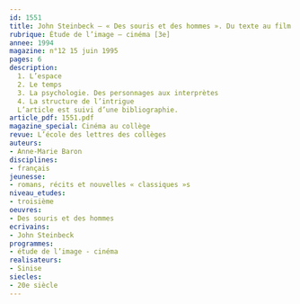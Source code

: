 ```yaml
---
id: 1551
title: John Steinbeck – « Des souris et des hommes ». Du texte au film
rubrique: Étude de l’image – cinéma [3e]
annee: 1994
magazine: n°12 15 juin 1995
pages: 6
description: 
  1. L’espace
  2. Le temps
  3. La psychologie. Des personnages aux interprètes
  4. La structure de l’intrigue
  L’article est suivi d’une bibliographie.
article_pdf: 1551.pdf
magazine_special: Cinéma au collège
revue: L’école des lettres des collèges
auteurs:
- Anne-Marie Baron
disciplines:
- français
jeunesse:
- romans, récits et nouvelles « classiques »s
niveau_etudes:
- troisième
oeuvres:
- Des souris et des hommes
ecrivains:
- John Steinbeck
programmes:
- étude de l’image - cinéma
realisateurs:
- Sinise
siecles:
- 20e siècle
---
```

